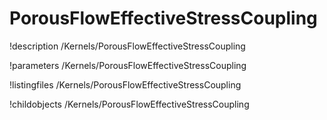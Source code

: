 <!-- MOOSE Documentation Stub: Remove this when content is added. -->

# PorousFlowEffectiveStressCoupling
!description /Kernels/PorousFlowEffectiveStressCoupling

!parameters /Kernels/PorousFlowEffectiveStressCoupling

!listingfiles /Kernels/PorousFlowEffectiveStressCoupling

!childobjects /Kernels/PorousFlowEffectiveStressCoupling

